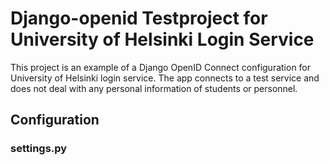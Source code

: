# Django-openid Testproject for University of Helsinki Login Service
This project is an example of a Django OpenID Connect configuration for University of Helsinki login service. The app connects to a test service and does not deal with any personal information of students or personnel.

## Configuration

### settings.py
